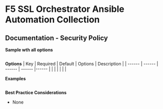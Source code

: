 # F5 SSL Orchestrator Ansible Automation Collection
## Documentation - Security Policy

**Sample wth all options**
```yaml

```

**Options**
| Key | Required | Default | Options | Description |
| ------ | ------ | ------ | ------ |------ |
|  |  |  |  |  |


**Examples**
```YAML

```
**Best Practice Considerations**
- None
 





